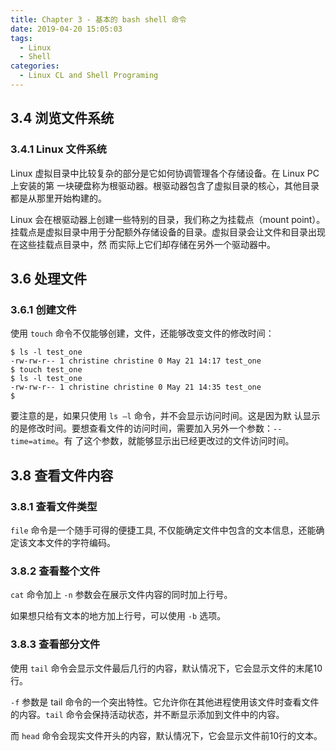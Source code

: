 ```yaml
---
title: Chapter 3 - 基本的 bash shell 命令
date: 2019-04-20 15:05:03
tags:
  - Linux
  - Shell
categories:
  - Linux CL and Shell Programing
---
```


## 3.4 浏览文件系统

### 3.4.1 Linux 文件系统

Linux 虚拟目录中比较复杂的部分是它如何协调管理各个存储设备。在 Linux PC 上安装的第 一块硬盘称为根驱动器。根驱动器包含了虚拟目录的核心，其他目录都是从那里开始构建的。

Linux 会在根驱动器上创建一些特别的目录，我们称之为挂载点（mount point）。挂载点是虚拟目录中用于分配额外存储设备的目录。虚拟目录会让文件和目录出现在这些挂载点目录中，然 而实际上它们却存储在另外一个驱动器中。

## 3.6 处理文件

### 3.6.1 创建文件

使用 `touch` 命令不仅能够创建，文件，还能够改变文件的修改时间：

```shell
$ ls -l test_one 
-rw-rw-r-- 1 christine christine 0 May 21 14:17 test_one 
$ touch test_one 
$ ls -l test_one 
-rw-rw-r-- 1 christine christine 0 May 21 14:35 test_one 
$
```

要注意的是，如果只使用 `ls –l` 命令，并不会显示访问时间。这是因为默 认显示的是修改时间。要想查看文件的访问时间，需要加入另外一个参数：`--time=atime`。有 了这个参数，就能够显示出已经更改过的文件访问时间。

## 3.8 查看文件内容

### 3.8.1 查看文件类型

`file` 命令是一个随手可得的便捷工具, 不仅能确定文件中包含的文本信息，还能确定该文本文件的字符编码。

### 3.8.2 查看整个文件

`cat` 命令加上 `-n` 参数会在展示文件内容的同时加上行号。

如果想只给有文本的地方加上行号，可以使用 `-b` 选项。


### 3.8.3 查看部分文件

使用 `tail` 命令会显示文件最后几行的内容，默认情况下，它会显示文件的末尾10行。

`-f` 参数是 tail 命令的一个突出特性。它允许你在其他进程使用该文件时查看文件的内容。`tail` 命令会保持活动状态，并不断显示添加到文件中的内容。

而 `head` 命令会现实文件开头的内容，默认情况下，它会显示文件前10行的文本。


